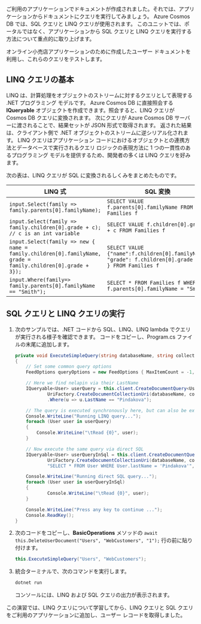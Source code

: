 <!--TODO: Explain how to do ExecuteNext (pages closer to SDK imp) vs ToList (continuation token)--> ご利用のアプリケーションでドキュメントが作成されました。それでは、アプリケーションからドキュメントにクエリを実行してみましょう。 Azure Cosmos DB では、SQL クエリと LINQ クエリが使用されます。 このユニットでは、ポータルではなく、アプリケーションから SQL クエリと LINQ クエリを実行する方法について重点的に取り上げます。

オンライン小売店アプリケーションのために作成したユーザー ドキュメントを利用し、これらのクエリをテストします。

## <a name="linq-query-basics"></a>LINQ クエリの基本

LINQ は、計算処理をオブジェクトのストリームに対するクエリとして表現する .NET プログラミング モデルです。 Azure Cosmos DB に直接照会する **IQueryable** オブジェクトを作成できます。照会すると、LINQ クエリが Cosmos DB クエリに変換されます。 次にクエリが Azure Cosmos DB サーバーに渡されることで、結果セットが JSON 形式で取得されます。 返された結果は、クライアント側で .NET オブジェクトのストリームに逆シリアル化されます。 LINQ クエリはアプリケーション コードにおけるオブジェクトとの連携方法とデータベースで実行されるクエリ ロジックの表現方法に 1 つの一貫性のあるプログラミング モデルを提供するため、開発者の多くは LINQ クエリを好みます。

次の表は、LINQ クエリが SQL に変換されるしくみをまとめたものです。

| LINQ 式 | SQL 変換 |
|---|---|
| `input.Select(family => family.parents[0].familyName);`| `SELECT VALUE f.parents[0].familyName FROM Families f` |
|`input.Select(family => family.children[0].grade + c); // c is an int variable` | `SELECT VALUE f.children[0].grade + c FROM Families f` |
|`input.Select(family => new { name = family.children[0].familyName, grade = family.children[0].grade + 3});`| `SELECT VALUE {"name":f.children[0].familyName, "grade": f.children[0].grade + 3 } FROM Families f`|
|`input.Where(family=> family.parents[0].familyName == "Smith");`|`SELECT * FROM Families f WHERE f.parents[0].familyName = "Smith"`|

## <a name="run-sql-and-linq-queries"></a>SQL クエリと LINQ クエリの実行

1. 次のサンプルでは、.NET コードから SQL、LINQ、LINQ lambda でクエリが実行される様子を確認できます。 コードをコピーし、Program.cs ファイルの末尾に追加します。

    ```csharp
    private void ExecuteSimpleQuery(string databaseName, string collectionName)
    {
        // Set some common query options
        FeedOptions queryOptions = new FeedOptions { MaxItemCount = -1, EnableCrossPartitionQuery = true };

        // Here we find nelapin via their LastName
        IQueryable<User> userQuery = this.client.CreateDocumentQuery<User>(
                UriFactory.CreateDocumentCollectionUri(databaseName, collectionName), queryOptions)
                .Where(u => u.LastName == "Pindakova");

        // The query is executed synchronously here, but can also be executed asynchronously via the IDocumentQuery<T> interface
        Console.WriteLine("Running LINQ query...");
        foreach (User user in userQuery)
        {
            Console.WriteLine("\tRead {0}", user);
        }

        // Now execute the same query via direct SQL
        IQueryable<User> userQueryInSql = this.client.CreateDocumentQuery<User>(
                UriFactory.CreateDocumentCollectionUri(databaseName, collectionName),
                "SELECT * FROM User WHERE User.lastName = 'Pindakova'", queryOptions );

        Console.WriteLine("Running direct SQL query...");
        foreach (User user in userQueryInSql)
        {
                Console.WriteLine("\tRead {0}", user);
        }

        Console.WriteLine("Press any key to continue ...");
        Console.ReadKey();
    }
    ```

1. 次のコードをコピーし、**BasicOperations** メソッドの `await this.DeleteUserDocument("Users", "WebCustomers", "1");` 行の前に貼り付けます。

    ```csharp
    this.ExecuteSimpleQuery("Users", "WebCustomers");
    ```

1. 統合ターミナルで、次のコマンドを実行します。

    ```bash
    dotnet run
    ```

    コンソールには、LINQ および SQL クエリの出力が表示されます。

この演習では、LINQ クエリについて学習してから、LINQ クエリと SQL クエリをご利用のアプリケーションに追加し、ユーザー レコードを取得しました。
